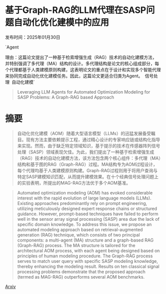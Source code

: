 # 基于Graph-RAG的LLM代理在SASP问题自动化优化建模中的应用

发布时间：2025年01月30日

`Agent

理由：这篇论文提出了一种基于检索增强生成（RAG）技术的自动化建模方法，并特别强调了多代理（MA）结构的设计。多代理结构是论文的核心组成部分，每个代理都基于人类建模原则构建，这表明论文的重点在于设计和实现多个智能代理来协同完成自动化优化建模任务。因此，这篇论文更适合归类为Agent。` `信号处理` `自动化建模`

> Leveraging LLM Agents for Automated Optimization Modeling for SASP Problems: A Graph-RAG based Approach

# 摘要

> 自动化优化建模（AOM）随着大型语言模型（LLMs）的迅猛发展备受瞩目。现有方法主要依赖提示工程，通过精心设计的专家响应链或结构化指导来实现。然而，由于缺乏特定领域知识，基于提示的技术在传感器阵列信号处理（SASP）领域表现欠佳。为此，我们提出了一种基于检索增强生成（RAG）技术的自动化建模方法，该方法包含两个核心组件：多代理（MA）结构和基于图的RAG（Graph-RAG）过程。MA结构专为AOM过程设计，每个代理均基于人类建模原则构建。Graph-RAG过程则用于将用户查询与特定SASP建模知识匹配，从而提升建模效果。在十个经典信号处理问题上的实验表明，所提出的MAG-RAG方法优于多个AOM基准。

> Automated optimization modeling (AOM) has evoked considerable interest with the rapid evolution of large language models (LLMs). Existing approaches predominantly rely on prompt engineering, utilizing meticulously designed expert response chains or structured guidance. However, prompt-based techniques have failed to perform well in the sensor array signal processing (SASP) area due the lack of specific domain knowledge. To address this issue, we propose an automated modeling approach based on retrieval-augmented generation (RAG) technique, which consists of two principal components: a multi-agent (MA) structure and a graph-based RAG (Graph-RAG) process. The MA structure is tailored for the architectural AOM process, with each agent being designed based on principles of human modeling procedure. The Graph-RAG process serves to match user query with specific SASP modeling knowledge, thereby enhancing the modeling result. Results on ten classical signal processing problems demonstrate that the proposed approach (termed as MAG-RAG) outperforms several AOM benchmarks.

[Arxiv](https://arxiv.org/abs/2501.18320)